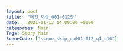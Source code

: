 ```yaml
---
layout: post
title:  "메인_회상_001~012장"
date:   2021-01-13 14:00:00 +0000
categories: Main
Tags: Story Main
SceneCode: ["scene_skip_cp001-012_q1_s10"]
---
```

